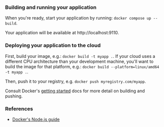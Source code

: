 ### Building and running your application

When you're ready, start your application by running:
`docker compose up --build`.

Your application will be available at http://localhost:9110.

### Deploying your application to the cloud

First, build your image, e.g.: `docker build -t myapp .`.
If your cloud uses a different CPU architecture than your development
machine, you'll want to build the image for that platform, e.g.:
`docker build --platform=linux/amd64 -t myapp .`.

Then, push it to your registry, e.g. `docker push myregistry.com/myapp`.

Consult Docker's [getting started](https://docs.docker.com/go/get-started-sharing/)
docs for more detail on building and pushing.

### References
* [Docker's Node.js guide](https://docs.docker.com/language/nodejs/)
